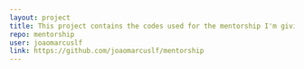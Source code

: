 ```yaml
---
layout: project
title: This project contains the codes used for the mentorship I'm giving
repo: mentorship
user: joaomarcuslf
link: https://github.com/joaomarcuslf/mentorship
---
```

